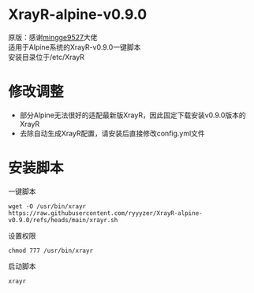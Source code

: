 # XrayR-alpine-v0.9.0
原版：感谢<a href="https://github.com/mingge9527">mingge9527</a>大佬  
适用于Alpine系统的XrayR-v0.9.0一键脚本  
安装目录位于/etc/XrayR

# 修改调整
- 部分Alpine无法很好的适配最新版XrayR，因此固定下载安装v0.9.0版本的XrayR  
- 去除自动生成XrayR配置，请安装后直接修改config.yml文件

# 安装脚本
一键脚本
```shell script
wget -O /usr/bin/xrayr https://raw.githubusercontent.com/ryyyzer/XrayR-alpine-v0.9.0/refs/heads/main/xrayr.sh
```
设置权限
```shell script
chmod 777 /usr/bin/xrayr
```
启动脚本
```shell script
xrayr
```
